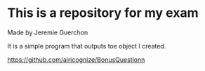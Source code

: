 # This is a repository for my exam

Made by Jeremie Guerchon

It is a simple program that outputs toe object I created.

https://github.com/airicognize/BonusQuestionn
